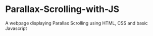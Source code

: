 # Parallax-Scrolling-with-JS

A webpage displaying Parallax Scrolling using HTML, CSS and basic Javascript
